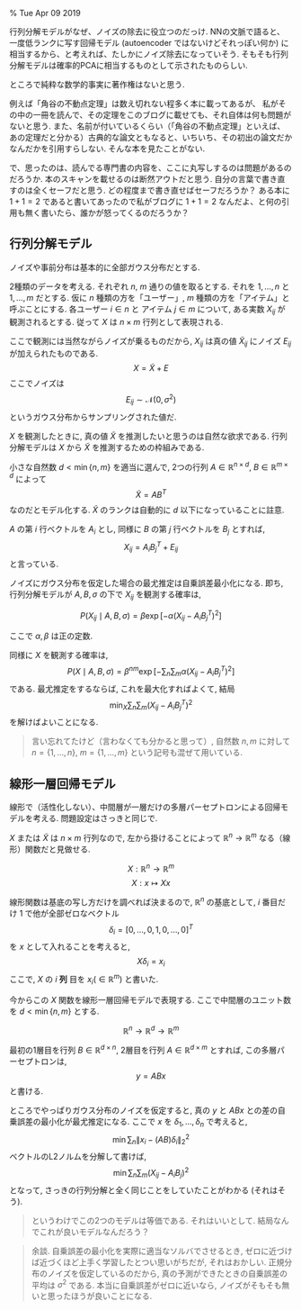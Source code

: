 % Tue Apr 09 2019

行列分解モデルがなぜ、ノイズの除去に役立つのだっけ.
NNの文脈で語ると、一度低ランクに写す回帰モデル (autoencoder ではないけどそれっぽい何か) に相当するから、と考えれば、たしかにノイズ除去になっていそう.
そもそも行列分解モデルは確率的PCAに相当するものとして示されたものらしい.

ところで純粋な数学的事実に著作権はないと思う.

例えば「角谷の不動点定理」は数え切れない程多く本に載ってあるが、
私がその中の一冊を読んで、その定理をこのブログに載せても、それ自体は何も問題がないと思う.
また、名前が付いているくらい（「角谷の不動点定理」といえば、あの定理だと分かる）古典的な論文ともなると、いちいち、その初出の論文だかなんだかを引用すらしない.
そんな本を見たことがない.

で、思ったのは、読んでる専門書の内容を、ここに丸写しするのは問題があるのだろうか.
本のスキャンを載せるのは断然アウトだと思う.
自分の言葉で書き直すのは全くセーフだと思う.
どの程度まで書き直せばセーフだろうか？
ある本に $1+1=2$ であると書いてあったので私がブログに $1+1=2$ なんだよ、と何の引用も無く書いたら、誰かが怒ってくるのだろうか？

## 行列分解モデル

ノイズや事前分布は基本的に全部ガウス分布だとする.

2種類のデータを考える.
それぞれ $n$, $m$ 通りの値を取るとする.
それを $1,\ldots,n$ と $1,\ldots,m$ だとする.
仮に $n$ 種類の方を「ユーザー」, $m$ 種類の方を「アイテム」と呼ぶことにする.
各ユーザー $i \in n$ と アイテム $j \in m$ について, ある実数 $X_{ij}$ が観測されるとする.
従って $X$ は $n \times m$ 行列として表現される.

ここで観測には当然ながらノイズが乗るものだから, $X_{ij}$ は真の値 $\tilde{X}_{ij}$ にノイズ $E_{ij}$ が加えられたものである.
$$X = \tilde{X}+E$$
ここでノイズは
$$E_{ij} \sim \mathcal N(0, \sigma^2)$$
というガウス分布からサンプリングされた値だ.

$X$ を観測したときに, 真の値 $\tilde{X}$ を推測したいと思うのは自然な欲求である.
行列分解モデルは $X$ から $\tilde{X}$ を推測するための枠組みである.

小さな自然数
$d < \min\{n,m\}$
を適当に選んで,
2つの行列
$A \in \mathbb R^{n \times d}$,
$B \in \mathbb R^{m \times d}$
によって
$$\tilde{X} = A B^T$$
なのだとモデル化する.
$\tilde{X}$ のランクは自動的に $d$ 以下になっていることに註意.

$A$ の第 $i$ 行ベクトルを $A_i$ とし,
同様に $B$ の第 $j$ 行ベクトルを $B_j$ とすれば,
$$X_{ij} = A_i B_j^T + E_{ij}$$
と言っている.

ノイズにガウス分布を仮定した場合の最尤推定は自乗誤差最小化になる.
即ち,
行列分解モデルが $A,B,\sigma$ の下で $X_{ij}$ を観測する確率は,

$$P(X_{ij} \mid A,B,\sigma) =
\beta \exp\left[ - \alpha (X_{ij} - A_i B_j^T)^2 \right]$$

ここで $\alpha, \beta$ は正の定数.

同様に
$X$ を観測する確率は,
$$P(X \mid A,B,\sigma) =
\beta^{nm} \exp\left[ - \sum_n \sum_m \alpha (X_{ij} - A_i B_j^T)^2 \right]$$
である.
最尤推定をするならば, これを最大化すればよくて,
結局
$$\min_X \sum_n \sum_m (X_{ij} - A_i B_j^T)^2$$
を解けばよいことになる.

> 言い忘れてたけど（言わなくても分かると思って）,
> 自然数 $n, m$ に対して
> $n=\{1,\ldots,n\}$,
> $m=\{1,\ldots,m\}$
> という記号も混ぜて用いている.

## 線形一層回帰モデル

線形で（活性化しない）、中間層が一層だけの多層パーセプトロンによる回帰モデルを考える.
問題設定はさっきと同じで.

$X$ または $\tilde{X}$ は $n \times m$ 行列なので,
左から掛けることによって $\mathbb R^n \to \mathbb R^m$ なる（線形）関数だと見做せる.

$$X : \mathbb R^n \to \mathbb R^m$$
$$X : x \mapsto Xx$$

線形関数は基底の写し方だけを調べれば決まるので,
$\mathbb R^n$ の基底として, $i$ 番目だけ $1$ で他が全部ゼロなベクトル
$$\delta_i = \left[ 0,\ldots,0,1,0,\ldots,0 \right]^T$$
を $x$ として入れることを考えると,
$$X \delta_i = x_i$$
ここで, $X$ の $i$ **列** 目を $x_i ( \in \mathbb R^m)$ と書いた.

今からこの $X$ 関数を線形一層回帰モデルで表現する.
ここで中間層のユニット数を $d < \min\{n,m\}$ とする.

$$\mathbb R^n \to \mathbb R^d \to \mathbb R^m$$

最初の1層目を行列 $B \in \mathbb R^{d \times n}$,
2層目を行列 $A \in \mathbb R^{d  \times m}$ とすれば,
この多層パーセプトロンは,
$$y = ABx$$
と書ける.

ところでやっぱりガウス分布のノイズを仮定すると,
真の $y$ と $ABx$ との差の自乗誤差の最小化が最尤推定になる.
ここで $x$ を $\delta_1, \ldots, \delta_n$ で考えると,
$$\min \sum_n \| x_i - (AB) \delta_i \|_2^2$$
ベクトルのL2ノルムを分解して書けば,
$$\min \sum_n \sum_m ( X_{ij} - A_i B_j )^2$$
となって, さっきの行列分解と全く同じことをしていたことがわかる (それはそう).

> というわけでこの2つのモデルは等価である.
> それはいいとして.
> 結局なんでこれが良いモデルなんだろう？

> 余談.
> 自乗誤差の最小化を実際に適当なソルバでさせるとき,
> ゼロに近づけば近づくほど上手く学習したとつい思いがちだが, それはおかしい.
> 正規分布のノイズを仮定しているのだから,
> 真の予測ができたときの自乗誤差の平均は $\sigma^2$ である.
> 本当に自乗誤差がゼロに近いなら, ノイズがそもそも無いと思ったほうが良いことになる.
